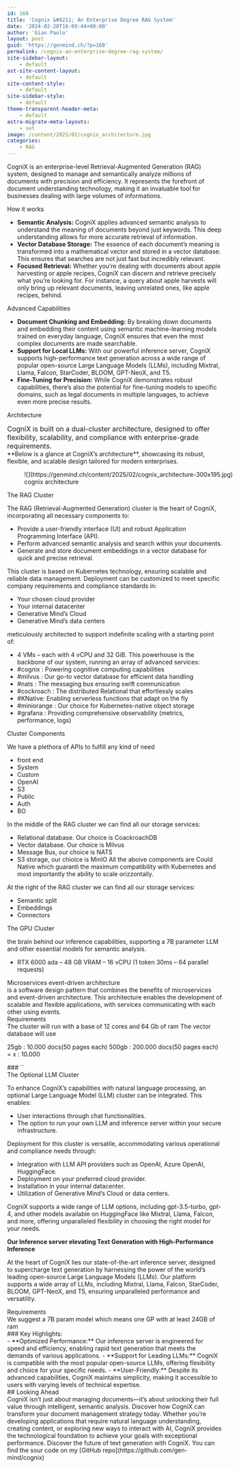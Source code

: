 ```yaml
---
id: 168
title: 'Cognix &#8211; An Enterprise Degree RAG System'
date: '2024-02-20T16:09:44+00:00'
author: 'Gian Paolo'
layout: post
guid: 'https://genmind.ch/?p=168'
permalink: /cognix-an-enterprise-degree-rag-system/
site-sidebar-layout:
    - default
ast-site-content-layout:
    - default
site-content-style:
    - default
site-sidebar-style:
    - default
theme-transparent-header-meta:
    - default
astra-migrate-meta-layouts:
    - set
image: /content/2025/02/cognix_architecture.jpg
categories:
    - RAG
---
```


CogniX is an enterprise-level Retrieval-Augmented Generation (RAG) system, designed to manage and semantically analyze millions of documents with precision and efficiency. It represents the forefront of document understanding technology, making it an invaluable tool for businesses dealing with large volumes of informations.

How it works

- **Semantic Analysis:** CogniX applies advanced semantic analysis to understand the meaning of documents beyond just keywords. This deep understanding allows for more accurate retrieval of information.
- **Vector Database Storage:** The essence of each document’s meaning is transformed into a mathematical vector and stored in a vector database. This ensures that searches are not just fast but incredibly relevant.
- **Focused Retrieval:** Whether you’re dealing with documents about apple harvesting or apple recipes, CogniX can discern and retrieve precisely what you’re looking for. For instance, a query about apple harvests will only bring up relevant documents, leaving unrelated ones, like apple recipes, behind.

Advanced Capabilities

- **Document Chunking and Embedding:** By breaking down documents and embedding their content using semantic machine-learning models trained on everyday language, CogniX ensures that even the most complex documents are made searchable.
- **Support for Local LLMs:** With our powerful inference server, CogniX supports high-performance text generation across a wide range of popular open-source Large Language Models (LLMs), including Mixtral, Llama, Falcon, StarCoder, BLOOM, GPT-NeoX, and T5.
- **Fine-Tuning for Precision:** While CogniX demonstrates robust capabilities, there’s also the potential for fine-tuning models to specific domains, such as legal documents in multiple languages, to achieve even more precise results.

Architecture

<div class="markdown-heading" dir="auto"><span style="font-size: 16px; color: var(--dracula-text);">CogniX is built on a dual-cluster architecture, designed to offer flexibility, scalability, and compliance with enterprise-grade requirements.</span>

</div>**Below is a glance at CogniX’s architecture**, showcasing its robust, flexible, and scalable design tailored for modern enterprises.

<figure aria-describedby="caption-attachment-169" class="wp-caption aligncenter" id="attachment_169" style="width: 695px">![](https://genmind.ch/content/2025/02/cognix_architecture-300x195.jpg)<figcaption class="wp-caption-text" id="caption-attachment-169">cognix architecture</figcaption></figure>The RAG Cluster

The RAG (Retrieval-Augmented Generation) cluster is the heart of CogniX, incorporating all necessary components to:

- Provide a user-friendly interface (UI) and robust Application Programming Interface (API).
- Perform advanced semantic analysis and search within your documents.
- Generate and store document embeddings in a vector database for quick and precise retrieval.

This cluster is based on Kubernetes technology, ensuring scalable and reliable data management. Deployment can be customized to meet specific company requirements and compliance standards in:

- Your chosen cloud provider
- Your internal datacenter
- Generative Mind’s Cloud
- Generative Mind’s data centers

meticulously architected to support indefinite scaling with a starting point of:

- 4 VMs – each with 4 vCPU and 32 GiB. This powerhouse is the backbone of our system, running an array of advanced services:
- \#cognix : Powering cognitive computing capabilities
- \#milvus : Our go-to vector database for efficient data handling
- \#nats : The messaging bus ensuring swift communication
- \#cockroach : The distributed Relational that effortlessly scales
- \#KNative: Enabling serverless functions that adapt on the fly
- \#miniorange : Our choice for Kubernetes-native object storage
- \#grafana : Providing comprehensive observability (metrics, performance, logs)

Cluster Components

We have a plethora of APIs to fulfill any kind of need

- front end
- System
- Custom
- OpenAI
- S3
- Public
- Auth
- BO

In the middle of the RAG cluster we can find all our storage services:

- Relational database. Our choice is CoackroachDB
- Vector database. Our choice is Milvus
- Message Bus, our choice is NATS
- S3 storage, our chioice is MinIO All the aboive components are Could Native which guaranti the maximum compatibility with Kubernetes and most importantly the ability to scale orizzontally.

At the right of the RAG cluster we can find all our storage services:

- Semantic split
- Embeddings
- Connectors

The GPU Cluster

the brain behind our inference capabilities, supporting a 7B parameter LLM and other essential models for semantic analysis.

- RTX 6000 ada – 48 GB VRAM – 16 vCPU (1 token 30ms – 64 parallel requests)

<div class="markdown-heading" dir="auto">Microservices event-driven architecture

</div>is a software design pattern that combines the benefits of microservices and event-driven architecture. This architecture enables the development of scalable and flexible applications, with services communicating with each other using events.

<div class="markdown-heading" dir="auto">Requirements

</div>The cluster will run with a base of 12 cores and 64 Gb of ram The vector database will use

25gb : 10.000 docs(50 pages each) 500gb : 200.000 docs(50 pages each) = x : 10.000

<div class="markdown-heading" dir="auto">### ``

</div>The Optional LLM Cluster

To enhance CogniX’s capabilities with natural language processing, an optional Large Language Model (LLM) cluster can be integrated. This enables:

- User interactions through chat functionalities.
- The option to run your own LLM and inference server within your secure infrastructure.

Deployment for this cluster is versatile, accommodating various operational and compliance needs through:

- Integration with LLM API providers such as OpenAI, Azure OpenAI, HuggingFace.
- Deployment on your preferred cloud provider.
- Installation in your internal datacenter.
- Utilization of Generative Mind’s Cloud or data centers.

CogniX supports a wide range of LLM options, including gpt-3.5-turbo, gpt-4, and other models available on HuggingFace like Mixtral, Llama, Falcon, and more, offering unparalleled flexibility in choosing the right model for your needs.

**Our Inference server elevating Text Generation with High-Performance Inference**

At the heart of CogniX lies our state-of-the-art inference server, designed to supercharge text generation by harnessing the power of the world’s leading open-source Large Language Models (LLMs). Our platform supports a wide array of LLMs, including Mixtral, Llama, Falcon, StarCoder, BLOOM, GPT-NeoX, and T5, ensuring unparalleled performance and versatility.

<div class="markdown-heading" dir="auto">
Requirements

</div>We suggest a 7B param model which means one GP with at least 24GB of ram

<div class="markdown-heading" dir="auto">### Key Highlights:

</div>- **Optimized Performance:** Our inference server is engineered for speed and efficiency, enabling rapid text generation that meets the demands of various applications.
- **Support for Leading LLMs:** CogniX is compatible with the most popular open-source LLMs, offering flexibility and choice for your specific needs.
- **User-Friendly:** Despite its advanced capabilities, CogniX maintains simplicity, making it accessible to users with varying levels of technical expertise.

<div class="markdown-heading" dir="auto">## Looking Ahead

</div>CogniX isn’t just about managing documents—it’s about unlocking their full value through intelligent, semantic analysis. Discover how CogniX can transform your document management strategy today. Whether you’re developing applications that require natural language understanding, creating content, or exploring new ways to interact with AI, CogniX provides the technological foundation to achieve your goals with exceptional performance. Discover the future of text generation with CogniX.  
You can find the sour code on my [GitHub repo](https://github.com/gen-mind/cognix)
